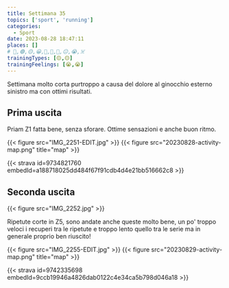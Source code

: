 ```yaml
---
title: Settimana 35
topics: ['sport', 'running']
categories:
  - Sport
date: 2023-08-28 18:47:11
places: []
# 🔴,🟢,🟡,😀,🙁,🫤,🙂,😐,😭,☠️
trainingTypes: [🟡,🟡]
trainingFeelings: [😭,😭]
---
```

Settimana molto corta purtroppo a causa del dolore al ginocchio esterno sinistro ma con ottimi risultati.
<!--more--> 

## Prima uscita
Priam Z1 fatta bene, senza sforare. Ottime sensazioni e anche buon ritmo.

{{< figure src="IMG_2251-EDIT.jpg" >}}
{{< figure src="20230828-activity-map.png" title="map" >}}

{{< strava id=9734821760 embedId=a188718025dd484f67f91cdb4d4e21bb516662c8 >}}

## Seconda uscita
{{< figure src="IMG_2252.jpg" >}}

Ripetute corte in Z5, sono andate anche queste molto bene, un po' troppo veloci i recuperi tra le ripetute e troppo lento quello tra le serie ma in generale proprio ben riuscito!

{{< figure src="IMG_2255-EDIT.jpg" >}}
{{< figure src="20230829-activity-map.png" title="map" >}}


{{< strava id=9742335698 embedId=9ccb19946a4826dab0122c4e34ca5b798d046a18 >}}

